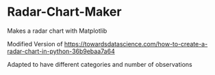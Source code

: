 # Radar-Chart-Maker
Makes a radar chart with Matplotlib

Modified Version of https://towardsdatascience.com/how-to-create-a-radar-chart-in-python-36b9ebaa7a64

Adapted to have different categories and number of observations
